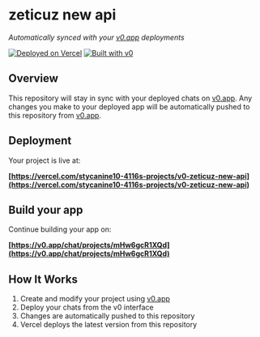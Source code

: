 # zeticuz new api

*Automatically synced with your [v0.app](https://v0.app) deployments*

[![Deployed on Vercel](https://img.shields.io/badge/Deployed%20on-Vercel-black?style=for-the-badge&logo=vercel)](https://vercel.com/stycanine10-4116s-projects/v0-zeticuz-new-api)
[![Built with v0](https://img.shields.io/badge/Built%20with-v0.app-black?style=for-the-badge)](https://v0.app/chat/projects/mHw6gcR1XQd)

## Overview

This repository will stay in sync with your deployed chats on [v0.app](https://v0.app).
Any changes you make to your deployed app will be automatically pushed to this repository from [v0.app](https://v0.app).

## Deployment

Your project is live at:

**[https://vercel.com/stycanine10-4116s-projects/v0-zeticuz-new-api](https://vercel.com/stycanine10-4116s-projects/v0-zeticuz-new-api)**

## Build your app

Continue building your app on:

**[https://v0.app/chat/projects/mHw6gcR1XQd](https://v0.app/chat/projects/mHw6gcR1XQd)**

## How It Works

1. Create and modify your project using [v0.app](https://v0.app)
2. Deploy your chats from the v0 interface
3. Changes are automatically pushed to this repository
4. Vercel deploys the latest version from this repository